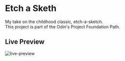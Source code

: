# Etch a Sketh

My take on the childhood classic, etch-a-sketch.<br>
This project is part of the Odin's Project Foundation Path.<br>

## Live Preview

![live-preview](https://balbader.github.io/etch-a-sketch/)
